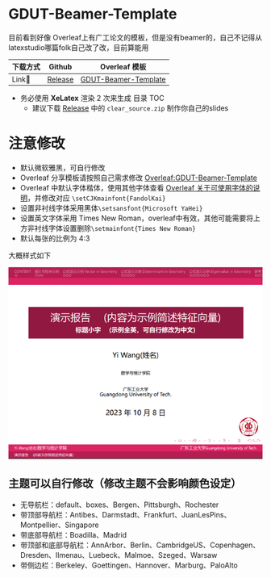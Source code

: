 # GDUT-Beamer-Template

目前看到好像 Overleaf上有广工论文的模板，但是没有beamer的，自己不记得从latexstudio哪篇folk自己改了改，目前算能用

|下载方式|Github|Overleaf 模板|
|---|---|---|
|Link🔗|[Release](https://github.com/MaxW322/GDUT-Beamer-Template/releases/)|[GDUT-Beamer-Template](https://www.overleaf.com/latex/templates/gdut-beamer-template/scmkdqfwksxm)|

- 务必使用 **XeLatex** 渲染 2 次来生成 目录 TOC
  - 建议下载 [Release](https://github.com/MaxW322/GDUT-Beamer-Template/releases/) 中的 `clear_source.zip` 制作你自己的slides


# 注意修改
- 默认微软雅黑，可自行修改
- Overleaf 分享模板请按照自己需求修改 [Overleaf:GDUT-Beamer-Template](https://www.overleaf.com/latex/templates/gdut-beamer-template/scmkdqfwksxm)
- Overleaf 中默认字体楷体，使用其他字体查看 [Overleaf 关于可使用字体的说明](https://cn.overleaf.com/learn/latex/Questions/Which_OTF_or_TTF_fonts_are_supported_via_fontspec%3F#Chinese)，并修改对应 `\setCJKmainfont{FandolKai}`
- 设置非衬线字体采用黑体`\setsansfont{Microsoft YaHei}`
- 设置英文字体采用 Times New Roman，overleaf中有效，其他可能需要将上方非衬线字体设置删除`\setmainfont{Times New Roman} `
- 默认每张的比例为 4:3

大概样式如下

<img alt="sample" src="https://github.com/MaxW322/GDUT-Beamer-Template/blob/437987e100d243624d7b35d3f9e7cfa5aac0e986/fig/sample.png">

## 主题可以自行修改（修改主题不会影响颜色设定）
- 无导航栏：default、boxes、Bergen、Pittsburgh、Rochester
- 带顶部导航栏：Antibes、Darmstadt、Frankfurt、JuanLesPins、Montpellier、Singapore
- 带底部导航栏：Boadilla、Madrid
- 带顶部和底部导航栏：AnnArbor、Berlin、CambridgeUS、Copenhagen、Dresden、Ilmenau、Luebeck、Malmoe、Szeged、Warsaw
- 带侧边栏：Berkeley、Goettingen、Hannover、Marburg、PaloAlto
